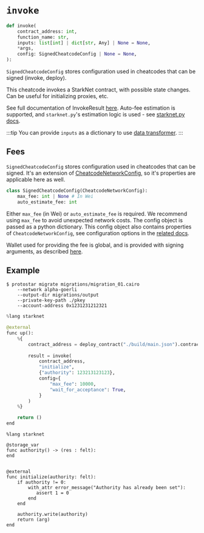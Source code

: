 # `invoke`

```python
def invoke(
    contract_address: int,
    function_name: str,
    inputs: list[int] | dict[str, Any] | None = None,
    *args,
    config: SignedCheatcodeConfig | None = None,
):
```

`SignedCheatcodeConfig` stores configuration used in cheatcodes that can be signed (invoke, deploy).

This cheatcode invokes a StarkNet contract, with possible state changes. Can be useful for initializing proxies, etc.

See full documentation of InvokeResult [here](https://starknetpy.readthedocs.io/en/latest/contract.html#starknet_py.contract.InvokeResult).
Auto-fee estimation is supported, and `starknet.py`'s estimation logic is used - see [starknet.py docs](https://starknetpy.readthedocs.io/en/latest/guide.html#automatic-fee-estimation).


:::tip
You can provide `inputs` as a dictionary to use [data transformer](./README.md#data-transformer).
:::

## Fees
`SignedCheatcodeConfig` stores configuration used in cheatcodes that can be signed.
It's an extension of [CheatcodeNetworkConfig](../03-network-config.md), so it's properties are applicable here as well.

```python
class SignedCheatcodeConfig(CheatcodeNetworkConfig):
    max_fee: int | None # In Wei
    auto_estimate_fee: int    
```

Either `max_fee` (in Wei) or `auto_estimate_fee` is required.
We recommend using `max_fee` to avoid unexpected network costs.
The config object is passed as a python dictionary.
This config object also contains properties of `CheatcodeNetworkConfig`, see configuration options in the [related docs](../03-network-config.md).

Wallet used for providing the fee is global, and is provided with signing arguments, as described [here](../01-cli.md#signing-a-declaration).

## Example

```
$ protostar migrate migrations/migration_01.cairo
    --network alpha-goerli
    --output-dir migrations/output
    --private-key-path ./pkey
    --account-address 0x1231231212321
```

```python title="migrations/migration_01.cairo"
%lang starknet

@external
func up():
    %{ 
        contract_address = deploy_contract("./build/main.json").contract_address
        
        result = invoke(
            contract_address, 
            "initialize", 
            {"authority": 123213123123}, 
            config={
                "max_fee": 10000,
                "wait_for_acceptance": True,
            }
        )
    %}

    return ()
end
```

```cairo title="src/main.cairo"
%lang starknet

@storage_var
func authority() -> (res : felt):
end


@external
func initialize(authority: felt):
    if authority != 0:
        with_attr error_message("Authority has already been set"):
           assert 1 = 0
        end
    end
    
    authority.write(authority)
    return (arg)
end
```